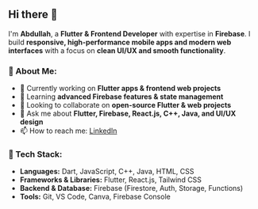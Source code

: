 ## Hi there 👋  

I'm **Abdullah**, a **Flutter & Frontend Developer** with expertise in **Firebase**. I build **responsive, high-performance mobile apps and modern web interfaces** with a focus on **clean UI/UX and smooth functionality**.  

### 🚀 About Me:  
- 🔭 Currently working on **Flutter apps & frontend web projects**  
- 🌱 Learning **advanced Firebase features & state management**  
- 👯 Looking to collaborate on **open-source Flutter & web projects**  
- 💬 Ask me about **Flutter, Firebase, React.js, C++, Java, and UI/UX design**  
- 📫 How to reach me: [LinkedIn](www.linkedin.com/in/abdullah-ahsan-30b205306) 

### 🔧 Tech Stack:  
- **Languages:** Dart, JavaScript, C++, Java, HTML, CSS  
- **Frameworks & Libraries:** Flutter, React.js, Tailwind CSS  
- **Backend & Database:** Firebase (Firestore, Auth, Storage, Functions)  
- **Tools:** Git, VS Code, Canva, Firebase Console  




